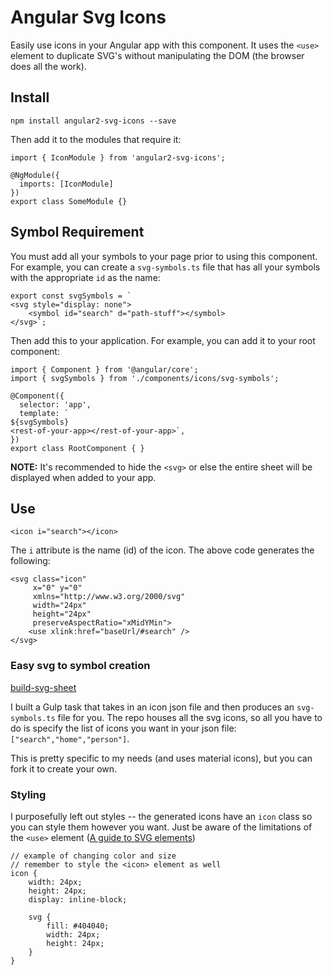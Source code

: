 # Angular Svg Icons

Easily use icons in your Angular app with this component. It uses the `<use>` element to duplicate SVG's without manipulating the DOM (the browser does all the work).

## Install

`npm install angular2-svg-icons --save`

Then add it to the modules that require it:

    import { IconModule } from 'angular2-svg-icons';
    
    @NgModule({
      imports: [IconModule]
    })
    export class SomeModule {}

## Symbol Requirement

You must add all your symbols to your page prior to using this component. For example, you can create a `svg-symbols.ts` file that has all your symbols with the appropriate `id` as the name:

    export const svgSymbols = `
    <svg style="display: none">
        <symbol id="search" d="path-stuff"></symbol>
    </svg>`;
    
Then add this to your application. For example, you can add it to your root component:

    import { Component } from '@angular/core';
    import { svgSymbols } from './components/icons/svg-symbols';
    
    @Component({
      selector: 'app',
      template: `
    ${svgSymbols}
    <rest-of-your-app></rest-of-your-app>`,
    })
    export class RootComponent { }

**NOTE:** It's recommended to hide the `<svg>` or else the entire sheet will be displayed when added to your app.

## Use

    <icon i="search"></icon>

The `i` attribute is the name (id) of the icon. The above code generates the following:

    <svg class="icon"
         x="0" y="0"
         xmlns="http://www.w3.org/2000/svg"
         width="24px"
         height="24px"
         preserveAspectRatio="xMidYMin">
        <use xlink:href="baseUrl/#search" />
    </svg>

### Easy svg to symbol creation

[build-svg-sheet](https://github.com/geoctrl/build-svg-sheet)

I built a Gulp task that takes in an icon json file and then produces an `svg-symbols.ts` file for you. The repo houses all the svg icons, so all you have to do is specify the list of icons you want in your json file: `["search","home","person"]`.

This is pretty specific to my needs (and uses material icons), but you can fork it to create your own.

### Styling

I purposefully left out styles -- the generated icons have an `icon` class so you can style them however you want. Just be aware of the limitations of the `<use>` element ([A guide to SVG <use> elements](http://taye.me/blog/svg/a-guide-to-svg-use-elements/))

    // example of changing color and size
    // remember to style the <icon> element as well
    icon {
        width: 24px;
        height: 24px;
        display: inline-block;
    
        svg {
            fill: #404040;
            width: 24px;
            height: 24px;
        }
    }
